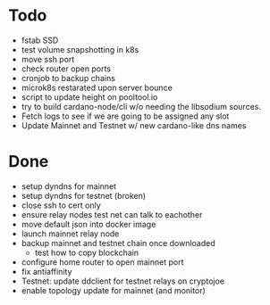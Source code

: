 # Todo

* fstab SSD
* test volume snapshotting in k8s
* move ssh port 
* check router open ports
* cronjob to backup chains
* microk8s restarated upon server bounce
* script to update height on pooltool.io
* try to build cardano-node/cli w/o needing the libsodium sources.
* Fetch logs to see if we are going to be assigned any slot
* Update Mainnet and Testnet w/ new cardano-like dns names


# Done
* setup dyndns for mainnet
* setup dyndns for testnet (broken)
* close ssh to cert only
* ensure relay nodes test net can talk to eachother
* move default json into docker image
* launch mainnet relay node
* backup mainnet and testnet chain once downloaded
  * test how to copy blockchain
* configure home router to open mainnet port
* fix antiaffinity
* Testnet: update ddclient for testnet relays on cryptojoe
* enable topology update for mainnet (and monitor)

